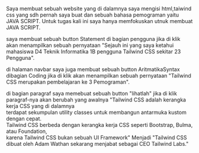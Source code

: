 Saya membuat sebuah website yang di dalamnya saya mengisi html,taiwind css yang sdh pernah saya buat dan sebuah bahasa pemograman yaitu JAVA SCRIPT. Untuk tugas kali ini saya hanya memfokuskan utnuk membuat JAVA SCRIPT.

saya membuat sebuah button Statement di bagian pengguna jika di klik akan menampilkan sebuah pernyataan "Sejauh ini yang saya ketahui mahasiswa D4 Teknik Informatika 1B pengguna Tailwind CSS sekitar 23 Pengguna".

 di halaman navbar saya juga membuat sebuah button AritmatikaSyntax dibagian Coding jika di klik akan menampilkan sebuah pernyataan "Tailwind CSS merupakan pembelajaran ke 3 Pemograman".

 di bagian paragraf saya memebuat sebuah button "lihatlah" jika di klik paragraf-nya akan berubah yang awalnya "Tailwind CSS adalah kerangka kerja CSS yang di dalamnya <br>terdapat sekumpulan utility classes untuk membangun antarmuka kustom dengan cepat.<br />Tailwind CSS berbeda dengan kerangka kerja CSS seperti Bootstrap, Bulma, atau Foundation,<br> karena Tailwind CSS bukan sebuah UI Framework" Menjadi "Tailwind CSS dibuat oleh Adam Wathan sekarang menjabat sebagai CEO Tailwind Labs." 